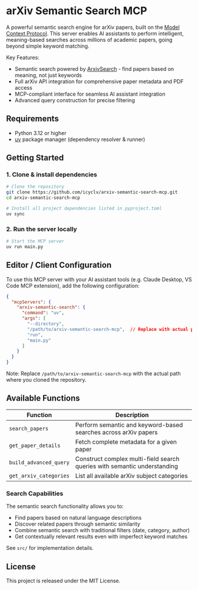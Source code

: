 # arXiv Semantic Search MCP

A powerful semantic search engine for arXiv papers, built on the [Model Context Protocol](https://modelcontextprotocol.io/). This server enables AI assistants to perform intelligent, meaning-based searches across millions of academic papers, going beyond simple keyword matching.

Key Features:
* Semantic search powered by [ArxivSearch](https://hub.arxiv-search.cn) - find papers based on meaning, not just keywords
* Full arXiv API integration for comprehensive paper metadata and PDF access
* MCP-compliant interface for seamless AI assistant integration
* Advanced query construction for precise filtering

## Requirements

* Python 3.12 or higher
* [uv](https://docs.astral.sh/uv/) package manager (dependency resolver & runner)

## Getting Started

### 1. Clone & install dependencies

```bash
# Clone the repository
git clone https://github.com/icyclv/arxiv-semantic-search-mcp.git
cd arxiv-semantic-search-mcp

# Install all project dependencies listed in pyproject.toml
uv sync
```

### 2. Run the server locally

```bash
# Start the MCP server
uv run main.py
```

## Editor / Client Configuration

To use this MCP server with your AI assistant tools (e.g. Claude Desktop, VS Code MCP extension), add the following configuration:

```json
{
  "mcpServers": {
    "arxiv-semantic-search": {
      "command": "uv",
      "args": [
        "--directory",
        "/path/to/arxiv-semantic-search-mcp",  // Replace with actual path
        "run",
        "main.py"
      ]
    }
  }
}
```

Note: Replace `/path/to/arxiv-semantic-search-mcp` with the actual path where you cloned the repository.

## Available Functions

| Function              | Description                                                                |
| --------------------- | -------------------------------------------------------------------------- |
| `search_papers`       | Perform semantic and keyword-based searches across arXiv papers            |
| `get_paper_details`   | Fetch complete metadata for a given paper                                  |
| `build_advanced_query`| Construct complex multi-field search queries with semantic understanding   |
| `get_arxiv_categories`| List all available arXiv subject categories                                |

### Search Capabilities

The semantic search functionality allows you to:
* Find papers based on natural language descriptions
* Discover related papers through semantic similarity
* Combine semantic search with traditional filters (date, category, author)
* Get contextually relevant results even with imperfect keyword matches

See `src/` for implementation details.

## License

This project is released under the MIT License.
